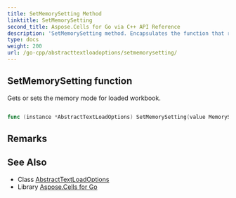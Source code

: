 ```yaml
---
title: SetMemorySetting Method 
linktitle: SetMemorySetting
second_title: Aspose.Cells for Go via C++ API Reference
description: 'SetMemorySetting method. Encapsulates the function that represents setmemorysetting in Go.'
type: docs
weight: 200
url: /go-cpp/abstracttextloadoptions/setmemorysetting/
---
```


## SetMemorySetting function

Gets or sets the memory mode for loaded workbook.

```go

func (instance *AbstractTextLoadOptions) SetMemorySetting(value MemorySetting)  error

```

## Remarks


## See Also

* Class [AbstractTextLoadOptions](../)
* Library [Aspose.Cells for Go](../../)
